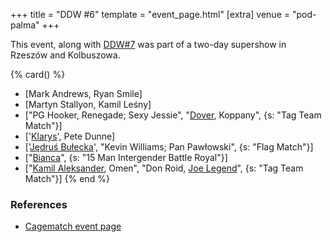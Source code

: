 +++
title = "DDW #6"
template = "event_page.html"
[extra]
venue = "pod-palma"
+++

This event, along with [DDW#7](@/e/2012-03-10-ddw-7.md) was part of a two-day supershow in Rzeszów and Kolbuszowa.

{% card() %}
- [Mark Andrews, Ryan Smile]
- [Martyn Stallyon, Kamil Leśny]
- ["PG Hooker, Renegade; Sexy Jessie", "[Dover](@/w/dover.md), Koppany", {s: "Tag
      Team Match"}]
- ['[Klarys](@/w/klarys.md)', Pete Dunne]
- ['[Jędruś Bułecka](@/w/jedrus-bulecka.md)', "Kevin Williams; Pan Pawłowski", {s: "Flag
      Match"}]
- ["[Bianca](@/w/bianca.md)", {s: "15 Man Intergender Battle Royal"}]
- ["[Kamil Aleksander](@/w/kamil-aleksander.md), Omen", "Don Roid, [Joe Legend](@/w/joe-legend.md)",
  {s: "Tag Team Match"}]
{% end %}

### References

* [Cagematch event page](https://www.cagematch.net/?id=1&nr=76760)
